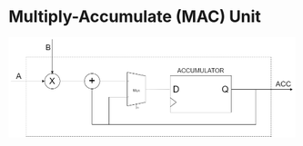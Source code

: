 # Multiply-Accumulate (MAC) Unit

![MAC](https://raw.githubusercontent.com/DeepWok/mase/main/machop/sphinx_docs/source/imgs/hardware/mac.png)